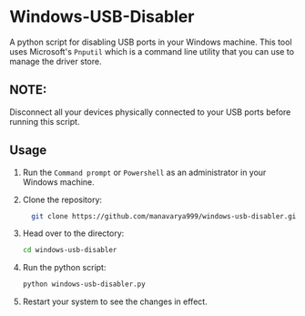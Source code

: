 # Windows-USB-Disabler
A python script for disabling USB ports in your Windows machine. This tool uses Microsoft's `Pnputil` which is a command line utility that you can use to manage the driver store.

## NOTE: 
Disconnect all your devices physically connected to your USB ports before running this script.

## Usage

1. Run the `Command prompt` or `Powershell` as an administrator in your Windows machine.

2. Clone the repository: 

    ```bash
      git clone https://github.com/manavarya999/windows-usb-disabler.git
    ```

3. Head over to the directory: 

    ```bash
    cd windows-usb-disabler
    ``` 
4. Run the python script:

    ```bash
    python windows-usb-disabler.py
    ```
5. Restart your system to see the changes in effect.

